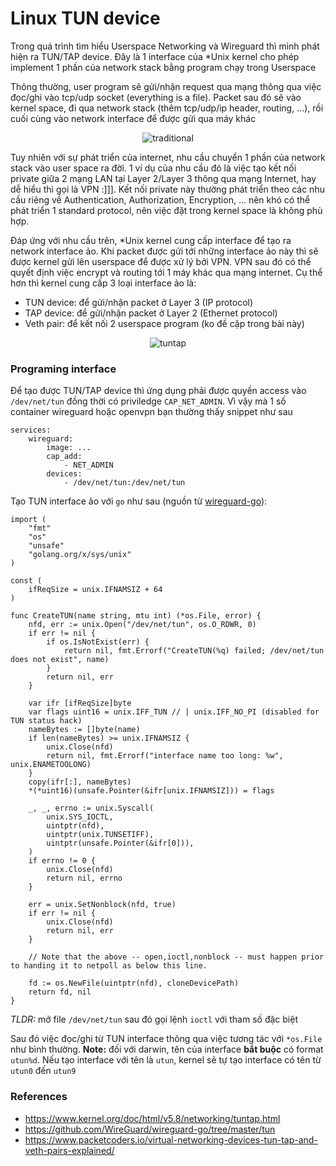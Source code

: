 # Linux TUN device

Trong quá trình tìm hiểu Userspace Networking và Wireguard thì mình phát hiện ra TUN/TAP device. Đây là 1 interface của \*Unix kernel cho phép implement 1 phần của network stack bằng program chạy trong Userspace

Thông thường, user program sẽ gửi/nhận request qua mạng thông qua việc đọc/ghi vào tcp/udp socket (everything is a file). Packet sau đó sẽ vào kernel space, đi qua network stack (thêm tcp/udp/ip header, routing, ...), rồi cuối cùng vào network interface để được gửi qua máy khác

<p align="center">
    <img alt="traditional" src="https://www.packetcoders.io/content/images/2020/10/image3.png"/>
</p>

Tuy nhiên với sự phát triển của internet, nhu cầu chuyển 1 phần của network stack vào user space ra đời. 1 ví dụ của nhu cầu đó là việc tạo kết nối private giữa 2 mạng LAN tại Layer 2/Layer 3 thông qua mạng Internet, hay dễ hiểu thì gọi là VPN :]]]. Kết nối private này thường phát triển theo các nhu cầu riêng về Authentication, Authorization, Encryption, ... nên khó có thể phát triển 1 standard protocol, nên việc đặt trong kernel space là không phù hợp.

Đáp ứng với nhu cầu trên, \*Unix kernel cung cấp interface để tạo ra network interface ảo. Khi packet được gửi tới những interface ảo này thì sẽ được kernel gửi lên userspace để được xử lý bởi VPN. VPN sau đó có thể quyết định việc encrypt và routing tới 1 máy khác qua mạng internet. Cụ thể hơn thì kernel cung cấp 3 loại interface ảo là:

- TUN device: để gửi/nhận packet ở Layer 3 (IP protocol)
- TAP device: để gửi/nhận packet ở Layer 2 (Ethernet protocol)
- Veth pair: để kết nối 2 userspace program (ko đề cập trong bài này)

<p align="center">
    <img alt="tuntap" src="https://www.packetcoders.io/content/images/2020/10/image2.png"/>
</p>

### Programing interface

Để tạo được TUN/TAP device thì ứng dụng phải được quyền access vào `/dev/net/tun` đồng thời có priviledge `CAP_NET_ADMIN`. Vì vậy mà 1 số container wireguard hoặc openvpn bạn thường thấy snippet như sau

```
services:
    wireguard:
        image: ...
        cap_add:
            - NET_ADMIN
        devices:
            - /dev/net/tun:/dev/net/tun
```

Tạo TUN interface ảo với `go` như sau (nguồn từ [wireguard-go](https://github.com/WireGuard/wireguard-go)):

```
import (
	"fmt"
	"os"
	"unsafe"
	"golang.org/x/sys/unix"
)

const (
    ifReqSize = unix.IFNAMSIZ + 64
)

func CreateTUN(name string, mtu int) (*os.File, error) {
	nfd, err := unix.Open("/dev/net/tun", os.O_RDWR, 0)
	if err != nil {
		if os.IsNotExist(err) {
			return nil, fmt.Errorf("CreateTUN(%q) failed; /dev/net/tun does not exist", name)
		}
		return nil, err
	}

	var ifr [ifReqSize]byte
	var flags uint16 = unix.IFF_TUN // | unix.IFF_NO_PI (disabled for TUN status hack)
	nameBytes := []byte(name)
	if len(nameBytes) >= unix.IFNAMSIZ {
		unix.Close(nfd)
		return nil, fmt.Errorf("interface name too long: %w", unix.ENAMETOOLONG)
	}
	copy(ifr[:], nameBytes)
	*(*uint16)(unsafe.Pointer(&ifr[unix.IFNAMSIZ])) = flags

	_, _, errno := unix.Syscall(
		unix.SYS_IOCTL,
		uintptr(nfd),
		uintptr(unix.TUNSETIFF),
		uintptr(unsafe.Pointer(&ifr[0])),
	)
	if errno != 0 {
		unix.Close(nfd)
		return nil, errno
	}

	err = unix.SetNonblock(nfd, true)
	if err != nil {
		unix.Close(nfd)
		return nil, err
	}

	// Note that the above -- open,ioctl,nonblock -- must happen prior to handing it to netpoll as below this line.

	fd := os.NewFile(uintptr(nfd), cloneDevicePath)
    return fd, nil
}
```

_TLDR:_ mở file `/dev/net/tun` sau đó gọi lệnh `ioctl` với tham số đặc biệt

Sau đó việc đọc/ghi từ TUN interface thông qua việc tương tác với `*os.File` như bình thường. **Note:** đối với darwin, tên của interface **bắt buộc** có format `utun%d`. Nếu tạo interface với tên là `utun`, kernel sẽ tự tạo interface có tên từ `utun0` đến `utun9`

### References

- https://www.kernel.org/doc/html/v5.8/networking/tuntap.html
- https://github.com/WireGuard/wireguard-go/tree/master/tun
- https://www.packetcoders.io/virtual-networking-devices-tun-tap-and-veth-pairs-explained/
